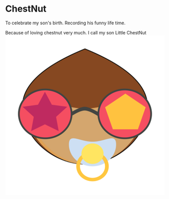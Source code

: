 # ChestNut
To celebrate my son's birth. Recording his funny life time.

Because of loving chestnut very much. I call my son Little ChestNut
![image](https://github.com/Ghstart/ChestNut/blob/master/icon.png)
